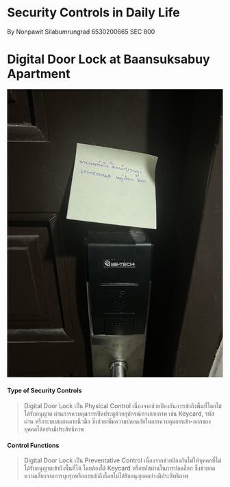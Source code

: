 # Security Controls in Daily Life
By Nonpawit Silabumrungrad 6530200665 SEC 800

# Digital Door Lock at Baansuksabuy Apartment
![keycard-doorlock.jpeg](assets/image/keycard-doorlock.jpeg)

#### Type of Security Controls
> Digital Door Lock เป็น Physical Control เนื่องจากช่วยป้องกันการเข้าถึงพื้นที่โดยไม่ได้รับอนุญาต ผ่านการควบคุมการเปิดประตูด้วยอุปกรณ์ทางกายภาพ เช่น Keycard, รหัสผ่าน หรือระบบสแกนลายนิ้วมือ ซึ่งช่วยเพิ่มความปลอดภัยในการควบคุมการเข้า-ออกของบุคคลได้อย่างมีประสิทธิภาพ

#### Control Functions
> Digital Door Lock เป็น Preventative Control เนื่องจากช่วยป้องกันไม่ให้บุคคลที่ไม่ได้รับอนุญาตเข้าถึงพื้นที่ได้ โดยต้องใช้ Keycard หรือรหัสผ่านในการปลดล็อก ซึ่งช่วยลดความเสี่ยงจากการบุกรุกหรือการเข้าถึงโดยไม่ได้รับอนุญาตอย่างมีประสิทธิภาพ
